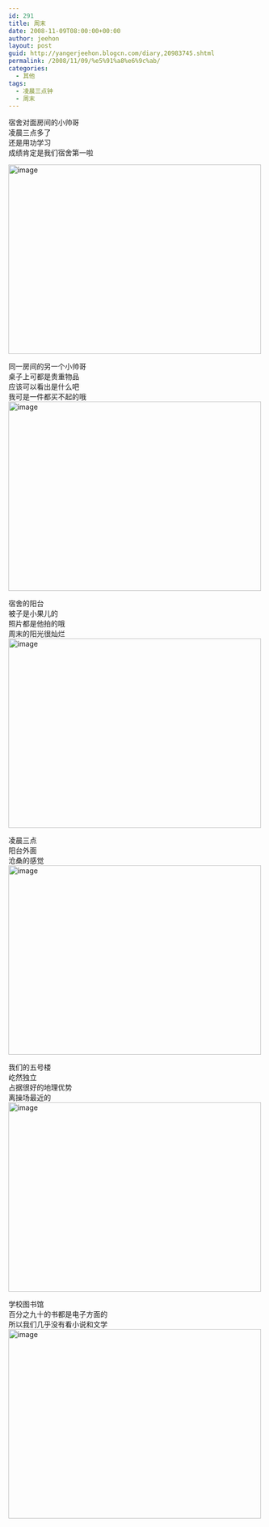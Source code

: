 ```yaml
---
id: 291
title: 周末
date: 2008-11-09T08:00:00+00:00
author: jeehon
layout: post
guid: http://yangerjeehon.blogcn.com/diary,20983745.shtml
permalink: /2008/11/09/%e5%91%a8%e6%9c%ab/
categories:
  - 其他
tags:
  - 凌晨三点钟
  - 周末
---
```

宿舍对面房间的小帅哥  
凌晨三点多了  
还是用功学习  
成绩肯定是我们宿舍第一啦

<img src="http://farm4.static.flickr.com/3243/3014995581_e625654afd.jpg" alt="image" width="500" border="0" height="375" />

同一房间的另一个小帅哥  
桌子上可都是贵重物品  
应该可以看出是什么吧  
我可是一件都买不起的哦  
<img src="http://farm4.static.flickr.com/3274/3014165309_ce6a22bf8a.jpg" alt="image" width="500" border="0" height="375" />

宿舍的阳台  
被子是小果儿的  
照片都是他拍的哦  
周末的阳光很灿烂  
<img src="http://farm4.static.flickr.com/3150/3009471023_90e7d65e82.jpg?v=0" alt="image" width="500" border="0" height="375" />

凌晨三点  
阳台外面  
沧桑的感觉  
<img src="http://farm4.static.flickr.com/3227/3014996064_45b383b206.jpg" alt="image" width="500" border="0" height="375" />

我们的五号楼  
屹然独立  
占据很好的地理优势  
离操场最近的  
<img src="http://farm4.static.flickr.com/3141/3009470147_95922854fd.jpg" alt="image" width="500" border="0" height="375" />

学校图书馆  
百分之九十的书都是电子方面的  
所以我们几乎没有看小说和文学  
<img src="http://farm4.static.flickr.com/3280/2989868138_c8c055bfc3.jpg?v=0" alt="image" width="500" border="0" height="375" />